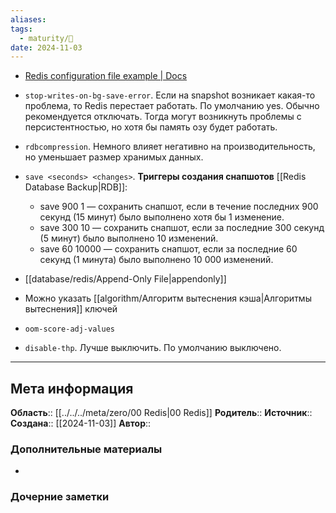 ```yaml
---
aliases: 
tags:
  - maturity/🌱
date: 2024-11-03
---
```

- [Redis configuration file example | Docs](https://redis.io/docs/latest/operate/oss_and_stack/management/config-file/)

- `stop-writes-on-bg-save-error`. Если на snapshot возникает какая-то проблема, то Redis перестает работать. По умолчанию yes. Обычно рекомендуется отключать. Тогда могут возникнуть проблемы с персистентностью, но хотя бы память озу будет работать.
- `rdbcompression`. Немного влияет негативно на производительность, но уменьшает размер хранимых данных.
- `save <seconds> <changes>`. **Триггеры создания снапшотов** [[Redis Database Backup|RDB]]:
	- save 900 1 — сохранить снапшот, если в течение последних 900 секунд (15 минут) было выполнено хотя бы 1 изменение.
	- save 300 10 — сохранить снапшот, если за последние 300 секунд (5 минут) было выполнено 10 изменений.
	- save 60 10000 — сохранить снапшот, если за последние 60 секунд (1 минута) было выполнено 10 000 изменений.
- [[database/redis/Append-Only File|appendonly]]
- Можно указать [[algorithm/Алгоритм вытеснения кэша|Алгоритмы вытеснения]] ключей
- `oom-score-adj-values`
- `disable-thp`. Лучше выключить. По умолчанию выключено.

***
## Мета информация
**Область**:: [[../../../meta/zero/00 Redis|00 Redis]]
**Родитель**:: 
**Источник**:: 
**Создана**:: [[2024-11-03]]
**Автор**:: 
### Дополнительные материалы
- 

### Дочерние заметки
<!-- QueryToSerialize: LIST FROM [[]] WHERE contains(Родитель, this.file.link) or contains(parents, this.file.link) -->

